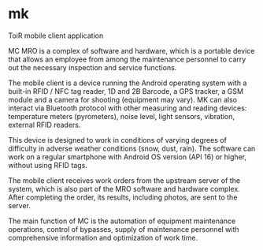 # mk
ToiR mobile client application

MC MRO is a complex of software and hardware, which is a portable device that allows an employee from among the maintenance personnel to carry out the necessary inspection and service functions.

The mobile client is a device running the Android operating system with a built-in RFID / NFC tag reader, 1D and 2B Barcode, a GPS tracker, a GSM module and a camera for shooting (equipment may vary). MK can also interact via Bluetooth protocol with other measuring and reading devices: temperature meters (pyrometers), noise level, light sensors, vibration, external RFID readers.

This device is designed to work in conditions of varying degrees of difficulty in adverse weather conditions (snow, dust, rain). The software can work on a regular smartphone with Android OS version (API 16) or higher, without using RFID tags.

The mobile client receives work orders from the upstream server of the system, which is also part of the MRO software and hardware complex. After completing the order, its results, including photos, are sent to the server.

The main function of MC is the automation of equipment maintenance operations, control of bypasses, supply of maintenance personnel with comprehensive information and optimization of work time.
